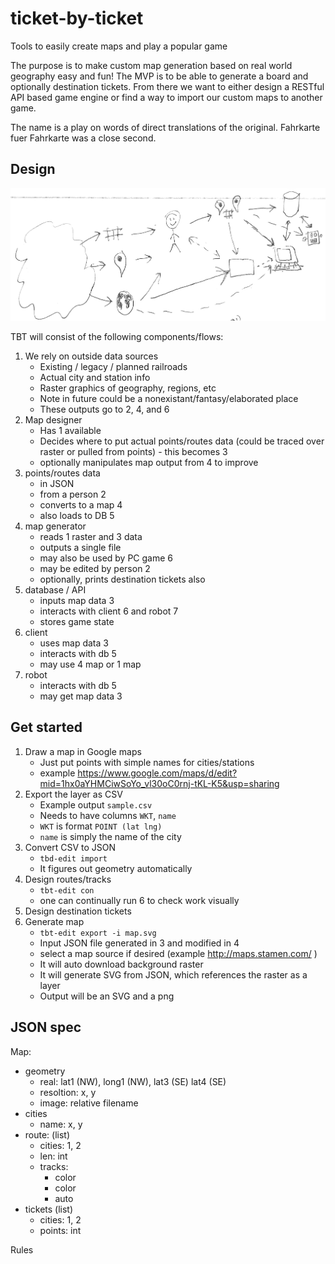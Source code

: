 # ticket-by-ticket
Tools to easily create maps and play a popular game

The purpose is to make custom map generation based on real world geography easy and fun!  The MVP is to be able to generate a board and optionally destination tickets.  From there we want to either design a RESTful API based game engine or find a way to import our custom maps to another game.

The name is a play on words of direct translations of the original. Fahrkarte fuer Fahrkarte was a close second.

## Design

![Design diagram](/design/tbt-design.png)

TBT will consist of the following components/flows:

1. We rely on outside data sources
   - Existing / legacy / planned railroads
   - Actual city and station info
   - Raster graphics of geography, regions, etc
   - Note in future could be a nonexistant/fantasy/elaborated place
   - These outputs go to 2, 4, and 6
2. Map designer
   - Has 1 available
   - Decides where to put actual points/routes data (could be traced over raster or pulled from points) - this becomes 3
   - optionally manipulates map output from 4 to improve
3. points/routes data
   - in JSON
   - from a person 2
   - converts to a map 4
   - also loads to DB 5
4. map generator
   - reads 1 raster and 3 data
   - outputs a single file
   - may also be used by PC game 6
   - may be edited by person 2
   - optionally, prints destination tickets also
5. database / API
   - inputs map data 3
   - interacts with client 6 and robot 7
   - stores game state
6. client
   - uses map data 3
   - interacts with db 5
   - may use 4 map or 1 map
7. robot
   - interacts with db 5
   - may get map data 3

## Get started

1. Draw a map in Google maps
   - Just put points with simple names for cities/stations
   - example https://www.google.com/maps/d/edit?mid=1hx0aYHMCiwSoYo_vl30oC0rnj-tKL-K5&usp=sharing
2. Export the layer as CSV
   - Example output `sample.csv`
   - Needs to have columns `WKT`, `name`
   - `WKT` is format `POINT (lat lng)`
   - `name` is simply the name of the city
3. Convert CSV to JSON
   - `tbd-edit import`
   - It figures out geometry automatically
4. Design routes/tracks
   - `tbt-edit con`
   - one can continually run 6 to check work visually
5. Design destination tickets
6. Generate map
   - `tbt-edit export -i map.svg`
   - Input JSON file generated in 3 and modified in 4
   - select a map source if desired (example http://maps.stamen.com/ )
   - It will auto download background raster
   - It will generate SVG from JSON, which references the raster as a layer
   - Output will be an SVG and a png

## JSON spec

Map:

- geometry
  - real: lat1 (NW), long1 (NW), lat3 (SE) lat4 (SE)
  - resoltion: x, y
  - image: relative filename
- cities
  - name: x, y
- route: (list)
  - cities: 1, 2
  - len: int
  - tracks:
    - color
    - color
    - auto
- tickets (list)
  - cities: 1, 2
  - points: int

Rules
